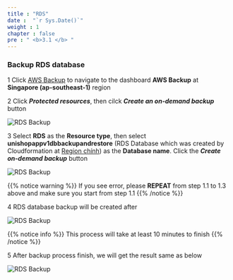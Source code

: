 ```yaml
---
title : "RDS"
date :  "`r Sys.Date()`" 
weight : 1 
chapter : false
pre : " <b>3.1 </b> "
---
```


### Backup RDS database

1 Click [AWS Backup](https://ap-southeast-1.console.aws.amazon.com/backup/home?region=ap-southeast-1#/) to navigate to the dashboard **AWS Backup** at **Singapore (ap-southeast-1)** region

2 Click ***Protected resources***, then cilck ***Create an on-demand backup*** button

 ![RDS Backup](../../images/3.backupresources/1_ProtectedResources.png?width=90pc)

3 Select **RDS** as the **Resource type**, then select **unishopappv1dbbackupandrestore** (RDS Database which was created by Cloudformation at [Region chính](../../2-pre-requisites/2.2-primaryregion)) as the **Database name**. 
Click the ***Create on-demand backup*** button

 ![RDS Backup](../../images/3.backupresources/2_CreateBackup.png?width=90pc)

{{% notice warning %}} 
If you see error, please **REPEAT** from step 1.1 to 1.3 above and make sure you start from step 1.1
{{% /notice  %}}

4 RDS database backup will be created after

 ![RDS Backup](../../images/3.backupresources/3_CreatingBackup.png?width=90pc)

{{% notice info %}} 
This process will take at least 10 minutes to finish
{{% /notice  %}}

5 After backup process finish, we will get the result same as below

 ![RDS Backup](../../images/3.backupresources/4_CreatedBackup.png?width=90pc)
